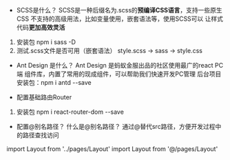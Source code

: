 
- SCSS是什么？
SCSS是一种后缀名为.scss的**预编译CSS语言**，支持一些原生CSS
不支持的高级用法，比如变量使用，嵌套语法等，使用SCSS可以
让样式代码**更加高效灵活**

1. 安装包 npm i sass -D 
2. 测试.scss文件是否可用（嵌套语法）
style.scss -> sass -> style.css

- Ant Design 是什么？
Ant Design 是蚂蚁金服出品的社区使用最广的react PC端
组件库，内置了常用的现成组件，可以帮助我们快速开发PC管理
后台项目
安装包：npm i antd --save

- 配置基础路由Router
1. 安装包 npm i react-router-dom --save

- 配置@别名路径？
什么是@别名路径？
通过@替代src路径，方便开发过程中的路径查找访问

import Layout from '../pages/Layout'
import Layout from '@/pages/Layout'